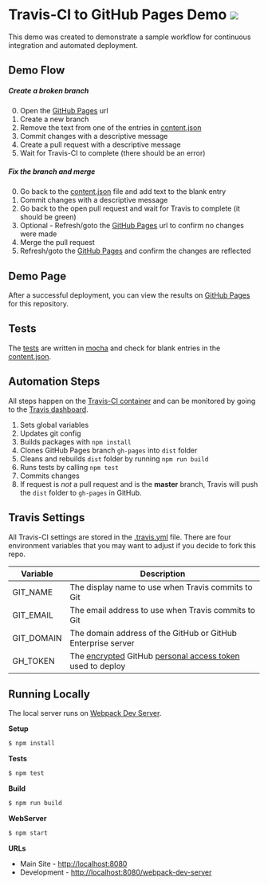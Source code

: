 # Travis-CI to GitHub Pages Demo ![](https://api.travis-ci.org/johnagan/ci-demo.svg)
This demo was created to demonstrate a sample workflow for continuous integration and automated deployment.

## Demo Flow

##### Create a broken branch
0. Open the [GitHub Pages](http://johnagan.github.io/ci-demo/) url
0. Create a new branch
0. Remove the text from one of the entries in [content.json](./src/content.json)
0. Commit changes with a descriptive message
0. Create a pull request with a descriptive message
0. Wait for Travis-CI to complete (there should be an error)

##### Fix the branch and merge
0. Go back to the [content.json](./src/content.json) file and add text to the blank entry
0. Commit changes with a descriptive message
0. Go back to the open pull request and wait for Travis to complete (it should be green)
0. Optional - Refresh/goto the [GitHub Pages](http://johnagan.github.io/ci-demo/) url to confirm no changes were made
0. Merge the pull request
0. Refresh/goto the [GitHub Pages](http://johnagan.github.io/ci-demo/) and confirm the changes are reflected

## Demo Page
After a successful deployment, you can view the results on [GitHub Pages](http://johnagan.github.io/ci-demo/) for this repository.

## Tests
The [tests](./test) are written in [mocha](http://mochajs.org/) and check for blank entries in the [content.json](./src/content.json).

## Automation Steps
All steps happen on the [Travis-CI container](http://docs.travis-ci.com/user/workers/container-based-infrastructure/) and can be monitored by going to the [Travis dashboard](https://travis-ci.org/repositories).

1. Sets global variables
2. Updates git config
3. Builds packages with ```npm install```
4. Clones GitHub Pages branch ```gh-pages``` into ```dist``` folder
5. Cleans and rebuilds ```dist``` folder by running ```npm run build```
6. Runs tests by calling ```npm test```
7. Commits changes
8. If request is *not* a pull request and is the **master** branch, Travis will push the ```dist``` folder to ```gh-pages``` in GitHub.

## Travis Settings
All Travis-CI settings are stored in the [.travis.yml](./.travis.yml) file. There are four environment variables that you may want to adjust if you decide to fork this repo.

Variable      | Description
------------- | ------------
GIT_NAME      | The display name to use when Travis commits to Git
GIT_EMAIL     | The email address to use when Travis commits to Git
GIT_DOMAIN    | The domain address of the GitHub or GitHub Enterprise server
GH_TOKEN      | The [encrypted](http://docs.travis-ci.com/user/encryption-keys/) GitHub [personal access token](https://github.com/settings/applications) used to deploy

## Running Locally
The local server runs on [Webpack Dev Server](http://webpack.github.io/docs/webpack-dev-server.html).

**Setup**
```bash
$ npm install
```

**Tests**
```bash
$ npm test
```

**Build**
```bash
$ npm run build
```

**WebServer**
```bash
$ npm start
```
**URLs**
* Main Site - [http://localhost:8080](http://localhost:8080)
* Development - [http://localhost:8080/webpack-dev-server](http://localhost:8080/webpack-dev-server)
